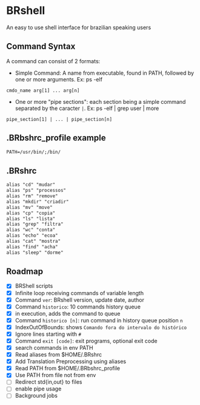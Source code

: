 # BRshell

An easy to use shell interface for brazilian speaking users

## Command Syntax

A command can consist of 2 formats:

- Simple Command: A name from executable, found in PATH, followed by one or more arguments. Ex: ps -elf

`cmdo_name arg[1] ... arg[n]`

- One or more "pipe sections": each section being a simple command separated by the caracter `|`. Ex: ps -elf | grep user | more

`pipe_section[1] | ... | pipe_section[n]`

## .BRbshrc_profile example

```txt
PATH=/usr/bin/;/bin/
```

## .BRshrc

```txt
alias "cd" "mudar"
alias "ps" "processos"
alias "rm" "remove"
alias "mkdir" "criadir"
alias "mv" "move"
alias "cp" "copia"
alias "ls" "lista"
alias "grep" "filtra"
alias "wc" "conta"
alias "echo" "ecoa"
alias "cat" "mostra"
alias "find" "acha"
alias "sleep" "dorme"
```

## Roadmap

- [x] BRShell scripts
- [x] Infinite loop receiving commands of variable length
- [x] Command `ver`: BRshell version, update date, author
- [x] Command `historico`: 10 commands history queue
- [x] in execution, adds the command to queue
- [x] Command `historico [n]`: run command in history queue position `n`
- [x] IndexOutOfBounds: shows `Comando fora do intervalo do histórico`
- [x] Ignore lines starting with `#`
- [x] Command `exit [code]`: exit programs, optional exit code
- [x] search commands in env PATH
- [x] Read aliases from $HOME/.BRshrc
- [x] Add Translation Preprocessing using aliases
- [x] Read PATH from $HOME/.BRbshrc_profile
- [x] Use PATH from file not from env
- [ ] Redirect std{in,out} to files
- [ ] enable pipe usage
- [ ] Background jobs